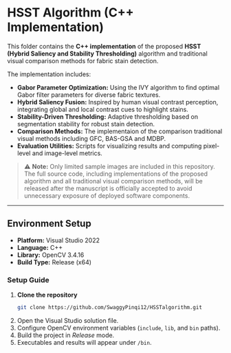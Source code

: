 # HSST Algorithm (C++ Implementation)

This folder contains the **C++ implementation** of the proposed **HSST (Hybrid Saliency and Stability Thresholding)** algorithm and traditional visual comparison methods for fabric stain detection.

The implementation includes:

- **Gabor Parameter Optimization:** Using the IVY algorithm to find optimal Gabor filter parameters for diverse fabric textures.  
- **Hybrid Saliency Fusion:** Inspired by human visual contrast perception, integrating global and local contrast cues to highlight stains.  
- **Stability-Driven Thresholding:** Adaptive thresholding based on segmentation stability for robust stain detection.  
- **Comparison Methods:** The implementaion of the comparison traditional visual methods including GFC, BAS-GSA and MDBP.
- **Evaluation Utilities:** Scripts for visualizing results and computing pixel-level and image-level metrics.

> ⚠️ **Note:** Only limited sample images are included in this repository. The full source code, including implementations of the proposed algorithm and all traditional visual comparison methods, will be released after the manuscript is officially accepted to avoid unnecessary exposure of deployed software components.

---

## Environment Setup

- **Platform:** Visual Studio 2022  
- **Language:** C++  
- **Library:** OpenCV 3.4.16  
- **Build Type:** Release (x64)  

### Setup Guide

1. **Clone the repository**
   ```bash
   git clone https://github.com/SwaggyPinqi12/HSSTalgorithm.git
2. Open the Visual Studio solution file.
3. Configure OpenCV environment variables (```include```, ```lib```, and ```bin``` paths).
4. Build the project in *Release* mode.
5. Executables and results will appear under ```/bin```.